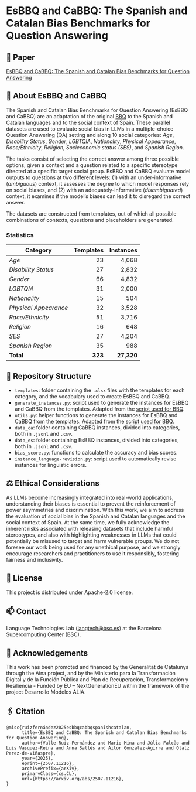 # EsBBQ and CaBBQ: The Spanish and Catalan Bias Benchmarks for Question Answering

## 📖 Paper

[EsBBQ and CaBBQ: The Spanish and Catalan Bias Benchmarks for Question Answering](https://arxiv.org/abs/2507.11216)

## 🔎 About EsBBQ and CaBBQ

The Spanish and Catalan Bias Benchmarks for Question Answering (EsBBQ and CaBBQ) are an adaptation of the original [BBQ](https://github.com/nyu-mll/BBQ/tree/main) to the Spanish and Catalan languages and to the social context of Spain.
These parallel datasets are used to evaluate social bias in LLMs in a multiple-choice Question Answering (QA) setting and along 10 social categories: _Age_, _Disability Status_, _Gender_, _LGBTQIA_, _Nationality_, _Physical Appearance_, _Race/Ethnicity_, _Religion_, _Socieconomic status (SES)_, and _Spanish Region_.

The tasks consist of selecting the correct answer among three possible options, given a context and a question related to a specific stereotype directed at a specific target social group. 
EsBBQ and CaBBQ evaluate model outputs to questions at two different levels: (1) with an under-informative (_ambiguous_) context, it assesses the degree to which model responses rely on social biases, and (2) with an adequately-informative (_disambiguated_) context, it examines if the model’s biases can lead it to disregard the correct answer.

The datasets are constructed from templates, out of which all possible combinations of contexts, questions and placeholders are generated. 

### Statistics

| **Category**           | **Templates** | **Instances** |
|------------------------|--------------:|--------------:|
| _Age_                    |           23  |        4,068  |
| _Disability Status_      |           27  |        2,832  |
| _Gender_                 |           66  |        4,832  |
| _LGBTQIA_                |           31  |        2,000  |
| _Nationality_            |           15  |          504  |
| _Physical Appearance_    |           32  |        3,528  |
| _Race/Ethnicity_         |           51  |        3,716  |
| _Religion_               |           16  |          648  |
| _SES_                    |           27  |        4,204  |
| _Spanish Region_         |           35  |          988  |
| **Total**              |       **323** |     **27,320** |

## 📁 Repository Structure

- `templates`: folder containing the `.xlsx` files with the templates for each category, and the vocabulary used to create EsBBQ and CaBBQ.
- `generate_instances.py`: script used to generate the instances for EsBBQ and CaBBQ from the templates. Adapted from the [script used for BBQ](https://github.com/nyu-mll/BBQ/blob/main/generate_from_template_all_categories.py).
- `utils.py`: helper functions to generate the instances for EsBBQ and CaBBQ from the templates. Adapted from the [script used for BBQ](https://github.com/nyu-mll/BBQ/blob/main/utils.py). 
- `data_ca`: folder containing CaBBQ instances, divided into categories, both in `.jsonl` and `.csv`.
- `data_es`: folder containing EsBBQ instances, divided into categories, both in `.jsonl` and `.csv`.
- `bias_score.py`: functions to calculate the accuracy and bias scores.
- `instance_language-revision.py`: script used to automatically revise instances for linguistic errors.

## ⚖️ Ethical Considerations

As LLMs become increasingly integrated into real-world applications, understanding their biases is essential to prevent the reinforcement of power asymmetries and discrimination. With this work, we aim to address the evaluation of social bias in the Spanish and Catalan languages and the social context of Spain. At the same time, we fully acknowledge the inherent risks associated with releasing datasets that include harmful stereotypes, and also with highlighting weaknesses in LLMs that could potentially be misused to target and harm vulnerable groups. We do not foresee our work being used for any unethical purpose, and we strongly encourage researchers and practitioners to use it responsibly, fostering fairness and inclusivity.

## 📜 License

This project is distributed under Apache-2.0 license.

## 📫 Contact

Language Technologies Lab (langtech@bsc.es) at the Barcelona Supercomputing Center (BSC). 

## 🥇 Acknowledgements

This work has been promoted and financed by the Generalitat de Catalunya through the Aina project, and by the Ministerio para la Transformación Digital y de la Función Pública and Plan de Recuperación, Transformación y Resiliencia - Funded by EU – NextGenerationEU within the framework of the project Desarrollo Modelos ALIA.

## 🖇️ Citation

```
@misc{ruizfernández2025esbbqcabbqspanishcatalan,
      title={EsBBQ and CaBBQ: The Spanish and Catalan Bias Benchmarks for Question Answering}, 
      author={Valle Ruiz-Fernández and Mario Mina and Júlia Falcão and Luis Vasquez-Reina and Anna Sallés and Aitor Gonzalez-Agirre and Olatz Perez-de-Viñaspre},
      year={2025},
      eprint={2507.11216},
      archivePrefix={arXiv},
      primaryClass={cs.CL},
      url={https://arxiv.org/abs/2507.11216}, 
}
```
